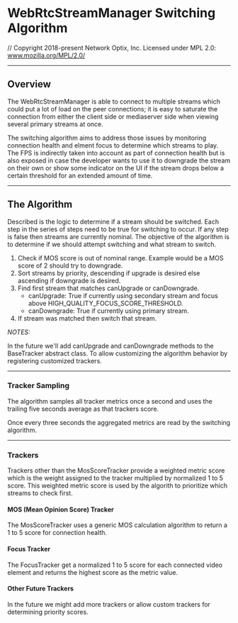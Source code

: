 # WebRtcStreamManager Switching Algorithm

// Copyright 2018-present Network Optix, Inc. Licensed under MPL 2.0: www.mozilla.org/MPL/2.0/

---

## Overview

The WebRtcStreamManager is able to connect to multiple streams which could put a lot of load on the
peer connections; it is easy to saturate the connection from either the client side or mediaserver
side when viewing several primary streams at once.

The switching algorithm aims to address those issues by monitoring connection health and elment focus
to determine which streams to play. The FPS is indirectly taken into account as part of connection
health but is also exposed in case the developer wants to use it to downgrade the stream on their
own or show some indicator on the UI if the stream drops below a certain threshold for an extended
amount of time.

---

## The Algorithm

Described is the logic to determine if a stream should be switched. Each step in the series of steps
need to be true for switching to occur. If any step is false then streams are currently nominal.
The objective of the algorithm is to determine if we should attempt switching and what stream to switch.

1. Check if MOS score is out of nominal range. Example would be a MOS score of 2 should try to downgrade.
2. Sort streams by priority, descending if upgrade is desired else ascending if downgrade is desired.
3. Find first stream that matches canUpgrade or canDowngrade.
    * canUpgrade: True if currently using secondary stream and focus above HIGH_QUALITY_FOCUS_SCORE_THRESHOLD.
    * canDowngrade: True if currently using primary stream.
4. If stream was matched then switch that stream.


*NOTES:*

In the future we'll add canUpgrade and canDowngrade methods to the BaseTracker abstract class.
To allow customizing the algorithm behavior by registering customized trackers.

---

### Tracker Sampling

The algorithm samples all tracker metrics once a second and uses the trailing five seconds average
as that trackers score.

Once every three seconds the aggregated metrics are read by the switching algorithm.

---

### Trackers

Trackers other than the MosScoreTracker provide a weighted metric score which is the weight assigned
to the tracker multiplied by normalized 1 to 5 score. This weighted metric score is used by the
algorith to prioritize which streams to check first.

#### MOS (Mean Opinion Score) Tracker

The MosScoreTracker uses a generic MOS calculation algorithm to return a 1 to 5 score for connection health.

#### Focus Tracker

The FocusTracker get a normalized 1 to 5 score for each connected video element and returns the
highest score as the metric value.

#### Other Future Trackers

In the future we might add more trackers or allow custom trackers for determining priority scores.
